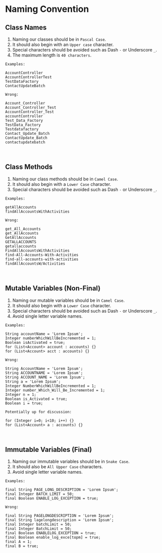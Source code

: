 # Naming Convention

## Class Names
1. Naming our classes should be in `Pascal Case`.
2. It should also begin with an `Upper case` character.
3. Special characters should be avoided such as Dash `-` or Underscore `_`.
4. The maximum length is `40 characters`.
```
Examples:

AccountController
AccountControllerTest
TestDataFactory
ContactUpdateBatch
```
```
Wrong:

Account_Controller
Account_Controller_Test
AccountController_Test
accountController
Test_Data_Factory
TestData_Factory
Testdatafactory
Contact_Update_Batch
ContactUpdate_Batch
contactupdatebatch
```

<br>

## Class Methods
1. Naming our class methods should be in `Camel Case`.
2. It should also begin with a `Lower Case` character.
3. Special characters should be avoided such as Dash `-` or Underscore `_`.

```
Examples:

getAllAccounts
findAllAccountsWithActivities
```
```
Wrong:

get_All_Accounts
get_AllAccounts
GetAllAccounts
GETALLACCOUNTS
getallaccounts
FindAllAccountsWithActivities
find-All-Accounts-With-Activities
find-all-accounts-with-activities
findAllAccountsW/Activities
```

<br>

## Mutable Variables (Non-Final)
1. Naming our mutable variables should be in `Camel Case`.
2. It should also begin with a `Lower Case` character.
3. Special characters should be avoided such as Dash `-` or Underscore `_`.
4. Avoid single letter variable names.
```
Examples:

String accountName = 'Lorem Ipsum';
Integer numberWhichWillBeIncremented = 1;
Boolean isActivated = true;
for (List<Account> account : accounts) {}
for (List<Account> acct : accounts) {}
```
```
Wrong:

String AccountName = 'Lorem Ipsum';
String ACCOUNTNAME = 'Lorem Ipsum';
String ACCOUNT_NAME = 'Lorem Ipsum';
String a = 'Lorem Ipsum';
Integer NumberWhichWillBeIncremented = 1;
Integer number_Which_Will_Be_Incremented = 1;
Integer n = 1;
Boolean is_Activated = true;
Boolean i = true;
```
```
Potentially up for discussion:

for (Integer i=0; i<10; i++) {}
for (List<Account> a : accounts) {}
```

<br>

## Immutable Variables (Final)
1. Naming our immutable variables should be in `Snake Case`.
2. It should also be `All Upper Case` characters.
3. Avoid single letter variable names.
```
Examples:

final String PAGE_LONG_DESCRIPTION = 'Lorem Ipsum';
final Integer BATCH_LIMIT = 50;
final Boolean ENABLE_LOG_EXCEPTION = true;
```
```
Wrong:

final String PAGELONGDESCRIPTION = 'Lorem Ipsum';
final String lagelongdescription = 'Lorem Ipsum';
final Integer batchLimit = 50;
final Integer BatchLimit = 50;
final Boolean ENABLELOG_EXCEPTION = true;
final Boolean enable_log_exce[topm] = true;
final A = 1;
final B = true;
```